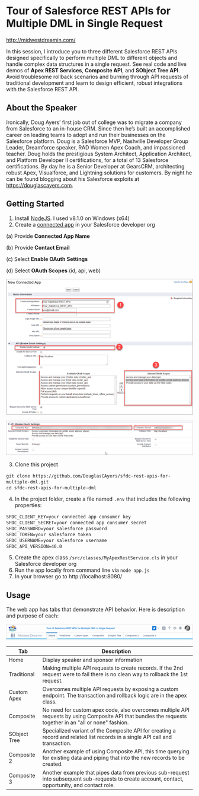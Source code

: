 # Tour of Salesforce REST APIs for Multiple DML in Single Request

http://midwestdreamin.com/

In this session, I introduce you to three different Salesforce REST APIs designed specifically
to perform multiple DML to different objects and handle complex data structures in a single request.
See real code and live demos of **Apex REST Services**, **Composite API**, and **SObject Tree API**.
Avoid troublesome rollback scenarios and burning through API requests of traditional development
and learn to design efficient, robust integrations with the Salesforce REST API.


About the Speaker
-----------------

Ironically, Doug Ayers’ first job out of college was to migrate a company from Salesforce to an in-house CRM.
Since then he’s built an accomplished career on leading teams to adopt and run their businesses on the Salesforce platform.
Doug is a Salesforce MVP, Nashville Developer Group Leader, Dreamforce speaker, RAD Women Apex Coach, and impassioned teacher.
Doug holds the prestigious System Architect, Application Architect, and Platform Developer II certifications, for a total of 13 Salesforce certifications.
By day he is a Senior Developer at GearsCRM, architecting robust Apex, Visualforce, and Lightning solutions for customers.
By night he can be found blogging about his Salesforce exploits at https://douglascayers.com.


Getting Started
---------------

1. Install [NodeJS](https://nodejs.org). I used v8.1.0 on Windows (x64)
2. Create a [connected app](https://help.salesforce.com/articleView?id=connected_app_create.htm&type=0&language=en_US) in your Salesforce developer org

  (a) Provide **Connected App Name**

  (b) Provide **Contact Email**

  (c) Select **Enable OAuth Settings**

  (d) Select **OAuth Scopes** (id, api, web)

![screen shot](images/connected-app1.png)

![screen shot](images/connected-app2.png)

3. Clone this project
```
git clone https://github.com/DouglasCAyers/sfdc-rest-apis-for-multiple-dml.git
cd sfdc-rest-apis-for-multiple-dml
```
4. In the project folder, create a file named `.env` that includes the following properties:
```
SFDC_CLIENT_KEY=your connected app consumer key
SFDC_CLIENT_SECRET=your connected app consumer secret
SFDC_PASSWORD=your salesforce password
SFDC_TOKEN=your salesforce token
SFDC_USERNAME=your salesforce username
SFDC_API_VERSION=40.0
```
5. Create the apex class `/src/classes/MyApexRestService.cls` in your Salesforce developer org
6. Run the app locally from command line via `node app.js`
7. In your browser go to http://localhost:8080/


Usage
-----

The web app has tabs that demonstrate API behavior. Here is description and purpose of each:

![screen shot](images/web-page-tabs.png)

| Tab | Description |
|---|---|
| Home | Display speaker and sponsor information |
| Traditional | Making multiple API requests to create records. If the 2nd request were to fail there is no clean way to rollback the 1st request. |
| Custom Apex | Overcomes multiple API requests by exposing a custom endpoint. The transaction and rollback logic are in the apex class. |
| Composite | No need for custom apex code, also overcomes multiple API requests by using Composite API that bundles the requests together in an "all or none" fashion. |
| SObject Tree | Specialized variant of the Composite API for creating a record and related list records in a single API call and transaction. |
| Composite 2 | Another example of using Composite API, this time querying for existing data and piping that into the new records to be created. |
| Composite 3 | Another example that pipes data from previous sub-request into subsequent sub-requests to create account, contact, opportunity, and contact role. |
